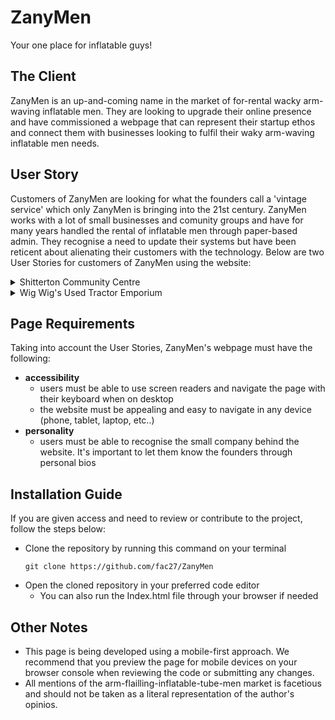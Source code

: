 # ZanyMen
Your one place for inflatable guys!

## The Client
ZanyMen is an up-and-coming name in the market of for-rental wacky arm-waving inflatable men. They are looking to upgrade their online presence and have commissioned a webpage that can represent their startup ethos and connect them with businesses looking to fulfil their waky arm-waving inflatable men needs.

## User Story
Customers of ZanyMen are looking for what the founders call a 'vintage service' which only ZanyMen is bringing into the 21st century. ZanyMen works with a lot of small businesses and comunity groups and have for many years handled the rental of inflatable men through paper-based admin. They recognise a need to update their systems but have been reticent about alienating their customers with the technology. Below are two User Stories for customers of ZanyMen using the website:

<details><summary>Shitterton Community Centre</summary>
The centre is run by community volunteers and regularly orders inflatable men from ZenyMen for special events, like car washes and church potlucks. Many of the volunteers are senior citizens or have some form of impairment, which means accessibility is of the highest importance to them. The Shitterton Community Centre is an esteemed long-time customer of ZanyMen and alienating them with a difficult-to-understand or uninviting website would be a great cost to the business.</details>

<details><summary>Wig Wig's Used Tractor Emporium</summary>
Wig Wig's used tractor emporium is an old-fashioned, family-owned used tractor dealorship that's served farmers in the area for several decades. The approachability of the family and their personal in every transaction are the staple of the business, as such, these are also the qualities they look for and value in their partnerships. It's important for ZanyMen that, while bringing the business to the 21st Century with an online presence, they still maintain a personal touch and approachable character, so as to not push away customers like Wig Wig's Used Tractor Emporium.</details>

## Page Requirements
Taking into account the User Stories, ZanyMen's webpage must have the following:
- **accessibility**
  - users must be able to use screen readers and navigate the page with their keyboard when on desktop
  - the website must be appealing and easy to navigate in any device (phone, tablet, laptop, etc..)
- **personality**
  - users must be able to recognise the small company behind the website. It's important to let them know the founders through personal bios

## Installation Guide
If you are given access and need to review or contribute to the project, follow the steps below:

- Clone the repository by running this command on your terminal
  ``` terminal
  git clone https://github.com/fac27/ZanyMen
  ```
- Open the cloned repository in your preferred code editor
  - You can also run the Index.html file through your browser if needed

## Other Notes
- This page is being developed using a mobile-first approach. We recommend that you preview the page for mobile devices on your browser console when reviewing the code or submitting any changes.
- All mentions of the arm-flailling-inflatable-tube-men market is facetious and should not be taken as a literal representation of the author's opinios.
